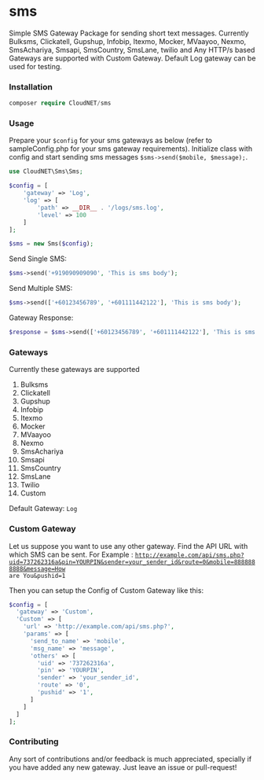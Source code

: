 # sms
Simple SMS Gateway Package for sending short text messages. Currently Bulksms, Clickatell, Gupshup, Infobip, Itexmo, Mocker, MVaayoo, Nexmo, SmsAchariya, Smsapi, SmsCountry, SmsLane, twilio and Any HTTP/s based Gateways are supported with Custom Gateway. Default Log gateway can be used for testing.

### Installation

```php
composer require CloudNET/sms
 ```

### Usage

Prepare your `$config` for your sms gateways as below (refer to sampleConfig.php for your sms gateway requirements). Initialize class with config and start sending sms messages `$sms->send($mobile, $message);`.

```php
use CloudNET\Sms\Sms;

$config = [
    'gateway' => 'Log',
    'log' => [
        'path' => __DIR__ . '/logs/sms.log',
        'level' => 100
    ]
];

$sms = new Sms($config);
 ```

Send Single SMS:

```php
$sms->send('+919090909090', 'This is sms body');
 ```

Send Multiple SMS:

```php
$sms->send(['+60123456789', '+601111442122'], 'This is sms body');
 ```

Gateway Response:

```php
$response = $sms->send(['+60123456789', '+601111442122'], 'This is sms body')->response();
```

### Gateways

Currently these gateways are supported

1. Bulksms
2. Clickatell
3. Gupshup
4. Infobip
5. Itexmo
6. Mocker
7. MVaayoo
8. Nexmo
9. SmsAchariya
10. Smsapi
11. SmsCountry
12. SmsLane
13. Twilio
14. Custom

Default Gateway: `Log`

### Custom Gateway
Let us suppose you want to use any other gateway. Find the API URL with which SMS can be sent.
For Example : <code>http://example.com/api/sms.php?uid=737262316a&pin=YOURPIN&sender=your_sender_id&route=0&mobile=8888888888&message=How are You&pushid=1</code>

Then you can setup the Config of Custom Gateway like this:

```php
$config = [
  'gateway' => 'Custom',
  'Custom' => [
    'url' => 'http://example.com/api/sms.php?',
    'params' => [
      'send_to_name' => 'mobile',
      'msg_name' => 'message',
      'others' => [
        'uid' => '737262316a',
        'pin' => 'YOURPIN',
        'sender' => 'your_sender_id',
        'route' => '0',
        'pushid' => '1',
      ]
    ]
  ]
];
```

### Contributing
Any sort of contributions and/or feedback is much appreciated, specially if you have added any new gateway. Just leave an issue or pull-request!
